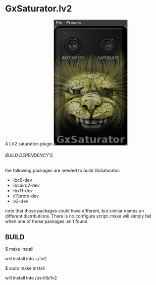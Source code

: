 # GxSaturator.lv2
A LV2 saturation plugin
![GxSaturator](https://github.com/brummer10/GxSaturator.lv2/raw/master/saturator.png)


###### BUILD DEPENDENCY’S 

the following packages are needed to build GxSaturator:

- libc6-dev
- libcairo2-dev
- libx11-dev
- x11proto-dev
- lv2-dev

note that those packages could have different, but similar names 
on different distributions. There is no configure script, 
make will simply fail when one of those packages isn't found.

## BUILD 

$ make install

will install into ~/.lv2

$ sudo make install

will install into /usr/lib/lv2

